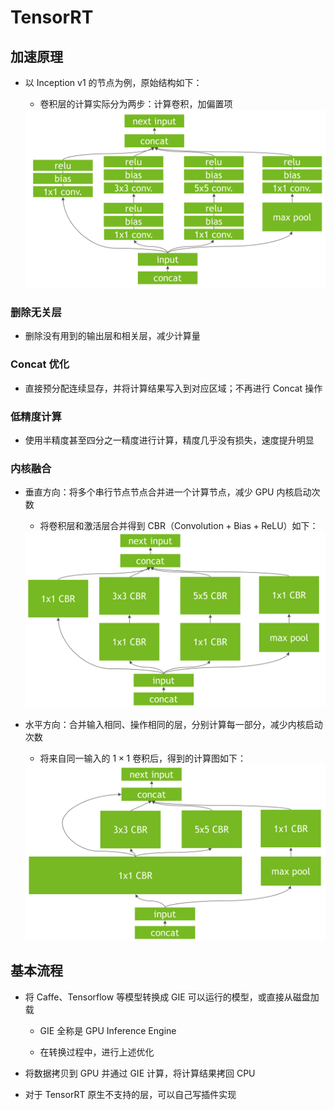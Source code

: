 # $\mathrm{TensorRT}$

## 加速原理

- 以 $\mathrm{Inception \ v1}$ 的节点为例，原始结构如下：

  - 卷积层的计算实际分为两步：计算卷积，加偏置项

  <center>
  <img src="images/origin.png"/>
  </center>

### 删除无关层

- 删除没有用到的输出层和相关层，减少计算量

### $\mathrm{Concat}$ 优化

- 直接预分配连续显存，并将计算结果写入到对应区域；不再进行 $\mathrm{Concat}$ 操作

### 低精度计算

- 使用半精度甚至四分之一精度进行计算，精度几乎没有损失，速度提升明显

### 内核融合

- 垂直方向：将多个串行节点节点合并进一个计算节点，减少 $\mathrm{GPU}$ 内核启动次数

  - 将卷积层和激活层合并得到 $\mathrm{CBR}$（$\mathrm{Convolution + Bias + ReLU}$）如下：

  <center>
  <img src="images/vertical.png"/>
  </center>

- 水平方向：合并输入相同、操作相同的层，分别计算每一部分，减少内核启动次数

  - 将来自同一输入的 $1 \times 1$ 卷积后，得到的计算图如下：

  <center>
  <img src="images/horizon.png"/>
  </center>

## 基本流程

- 将 $\mathrm{Caffe}$、$\mathrm{Tensorflow}$ 等模型转换成 $\mathrm{GIE}$ 可以运行的模型，或直接从磁盘加载

  - $\mathrm{GIE}$ 全称是 $\mathrm{GPU \ Inference \ Engine}$

  - 在转换过程中，进行上述优化

- 将数据拷贝到 $\mathrm{GPU}$ 并通过 $\mathrm{GIE}$ 计算，将计算结果拷回 $\mathrm{CPU}$

- 对于 $\mathrm{TensorRT}$ 原生不支持的层，可以自己写插件实现